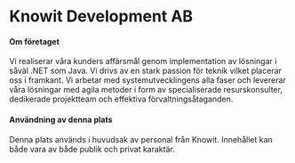 # Knowit Development AB

#### Om företaget
Vi realiserar våra kunders affärsmål genom implementation av lösningar i såväl .NET som Java. Vi drivs av en stark passion för teknik vilket placerar oss i framkant. Vi arbetar med systemutvecklingens alla faser och levererar våra lösningar med agila metoder i form av specialiserade resurskonsulter, dedikerade projektteam och effektiva förvaltningsåtaganden.

#### Användning av denna plats
Denna plats används i huvudsak av personal från Knowit. Innehållet kan både vara av både publik och privat karaktär.
